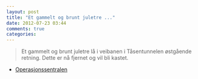 ```yaml
---
layout: post
title: "Et gammelt og brunt juletre ..."
date: 2012-07-23 03:44
comments: true
categories: 
---
```

> Et gammelt og brunt juletre lå i veibanen i Tåsentunnelen østgående retning. Dette er nå fjernet og vil bli kastet. 
- [Operasjonssentralen](http://twitter.com/oslopolitiops/status/227353428605689856)
